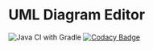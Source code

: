 # UML Diagram Editor

![Java CI with Gradle](https://github.com/seanwu1105/uml-diagram-editor/workflows/Java%20CI%20with%20Gradle/badge.svg)
[![Codacy Badge](https://app.codacy.com/project/badge/Grade/a0feecae7ba74c78b59c726decf089e7)](https://www.codacy.com/manual/seanwu1105/uml-diagram-editor?utm_source=github.com&amp;utm_medium=referral&amp;utm_content=seanwu1105/uml-diagram-editor&amp;utm_campaign=Badge_Grade)
